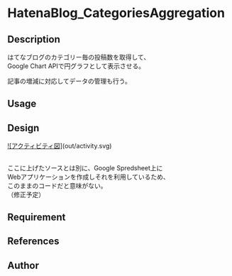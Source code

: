 # HatenaBlog_CategoriesAggregation

## Description

はてなブログのカテゴリー毎の投稿数を取得して、  
Google Chart APIで円グラフとして表示させる。

記事の増減に対応してデータの管理も行う。

## Usage

## Design

[![アクティビティ図]](out/activity.svg)(out/activity.svg)

##

ここに上げたソースとは別に、Google Spredsheet上に  
Webアプリケーションを作成しそれを利用しているため、  
このままのコードだと意味がない。  
（修正予定）

## Requirement

## References

## Author